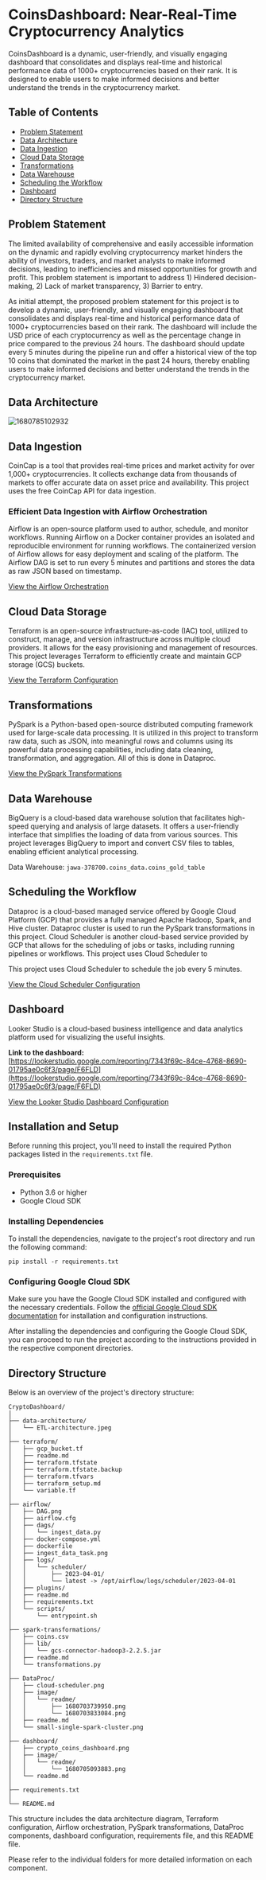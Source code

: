# CoinsDashboard: Near-Real-Time Cryptocurrency Analytics

CoinsDashboard is a dynamic, user-friendly, and visually engaging dashboard that consolidates and displays real-time and historical performance data of 1000+ cryptocurrencies based on their rank. It is designed to enable users to make informed decisions and better understand the trends in the cryptocurrency market.

## Table of Contents

* [Problem Statement](https://github.com/Jawakar/coins_dashboard#problem-statement)
* [Data Architecture](https://github.com/Jawakar/coins_dashboard#data-architecture)
* [Data Ingestion](https://github.com/Jawakar/coins_dashboard#data-ingestion)
* [Cloud Data Storage](https://github.com/Jawakar/coins_dashboard#cloud-data-storage)
* [Transformations](https://github.com/Jawakar/coins_dashboard#transformations)
* [Data Warehouse](https://github.com/Jawakar/coins_dashboard#data-warehouse)
* [Scheduling the Workflow](https://github.com/Jawakar/coins_dashboard#scheduling-the-workflow)
* [Dashboard](https://github.com/Jawakar/coins_dashboard#dashboard)
* [Directory Structure](https://github.com/Jawakar/coins_dashboard#directory-structure)

## Problem Statement

The limited availability of comprehensive and easily accessible information on the dynamic and rapidly evolving cryptocurrency market hinders the ability of investors, traders, and market analysts to make informed decisions, leading to inefficiencies and missed opportunities for growth and profit. This problem statement is important to address 1) Hindered decision-making, 2) Lack of market transparency, 3) Barrier to entry.

As initial attempt, the proposed problem statement for this project is to develop a dynamic, user-friendly, and visually engaging dashboard that consolidates and displays real-time and historical performance data of 1000+ cryptocurrencies based on their rank. The dashboard will include the USD price of each cryptocurrency as well as the percentage change in price compared to the previous 24 hours. The dashboard should update every 5 minutes during the pipeline run and offer a historical view of the top 10 coins that dominated the market in the past 24 hours, thereby enabling users to make informed decisions and better understand the trends in the cryptocurrency market.

## Data Architecture

![1680785102932](image/readme/1680785102932.png)

## Data Ingestion

CoinCap is a tool that provides real-time prices and market activity for over 1,000+ cryptocurrencies. It collects exchange data from thousands of markets to offer accurate data on asset price and availability. This project uses the free CoinCap API for data ingestion.

### Efficient Data Ingestion with Airflow Orchestration

Airflow is an open-source platform used to author, schedule, and monitor workflows. Running Airflow on a Docker container provides an isolated and reproducible environment for running workflows. The containerized version of Airflow allows for easy deployment and scaling of the platform. The Airflow DAG is set to run every 5 minutes and partitions and stores the data as raw JSON based on timestamp.

[View the Airflow Orchestration](https://github.com/Jawakar/coins_dashboard/tree/main/airflow)

## Cloud Data Storage

Terraform is an open-source infrastructure-as-code (IAC) tool, utilized to construct, manage, and version infrastructure across multiple cloud providers. It allows for the easy provisioning and management of resources. This project leverages Terraform to efficiently create and maintain GCP storage (GCS) buckets.

[View the Terraform Configuration](https://github.com/Jawakar/coins_dashboard/tree/main/terraform)

## Transformations

PySpark is a Python-based open-source distributed computing framework used for large-scale data processing. It is utilized in this project to transform raw data, such as JSON, into meaningful rows and columns using its powerful data processing capabilities, including data cleaning, transformation, and aggregation. All of this is done in Dataproc.

[View the PySpark Transformations](https://github.com/Jawakar/coins_dashboard/tree/main/spark_transformations)

## Data Warehouse

BigQuery is a cloud-based data warehouse solution that facilitates high-speed querying and analysis of large datasets. It offers a user-friendly interface that simplifies the loading of data from various sources. This project leverages BigQuery to import and convert CSV files to tables, enabling efficient analytical processing.

Data Warehouse: `jawa-378700.coins_data.coins_gold_table`

## Scheduling the Workflow

Dataproc is a cloud-based managed service offered by Google Cloud Platform (GCP) that provides a fully managed Apache Hadoop, Spark, and Hive cluster. Dataproc cluster is used to run the PySpark transformations in this project. Cloud Scheduler is another cloud-based service provided by GCP that allows for the scheduling of jobs or tasks, including running pipelines or workflows. This project uses Cloud Scheduler to

This project uses Cloud Scheduler to schedule the job every 5 minutes.

[View the Cloud Scheduler Configuration](https://github.com/Jawakar/coins_dashboard/tree/main/DataProc)

## Dashboard

Looker Studio is a cloud-based business intelligence and data analytics platform used for visualizing the useful insights.

**Link to the dashboard:** [https://lookerstudio.google.com/reporting/7343f69c-84ce-4768-8690-01795ae0c6f3/page/F6FLD](https://lookerstudio.google.com/reporting/7343f69c-84ce-4768-8690-01795ae0c6f3/page/F6FLD)

[View the Looker Studio Dashboard Configuration](https://github.com/Jawakar/coins_dashboard/tree/main/dashboard)

## Installation and Setup

Before running this project, you'll need to install the required Python packages listed in the `requirements.txt` file.

### Prerequisites

* Python 3.6 or higher
* Google Cloud SDK

### Installing Dependencies

To install the dependencies, navigate to the project's root directory and run the following command:

`pip install -r requirements.txt `


### Configuring Google Cloud SDK

Make sure you have the Google Cloud SDK installed and configured with the necessary credentials. Follow the [official Google Cloud SDK documentation](https://cloud.google.com/sdk/docs/install) for installation and configuration instructions.

After installing the dependencies and configuring the Google Cloud SDK, you can proceed to run the project according to the instructions provided in the respective component directories.

## Directory Structure

Below is an overview of the project's directory structure:

```
CryptoDashboard/
│
├── data-architecture/
│   └── ETL-architecture.jpeg
│
├── terraform/
│   ├── gcp_bucket.tf
│   ├── readme.md
│   ├── terraform.tfstate
│   ├── terraform.tfstate.backup
│   ├── terraform.tfvars
│   ├── terraform_setup.md
│   └── variable.tf
│
├── airflow/
│   ├── DAG.png
│   ├── airflow.cfg
│   ├── dags/
│   │   └── ingest_data.py
│   ├── docker-compose.yml
│   ├── dockerfile
│   ├── ingest_data_task.png
│   ├── logs/
│   │   └── scheduler/
│   │       ├── 2023-04-01/
│   │       └── latest -> /opt/airflow/logs/scheduler/2023-04-01
│   ├── plugins/
│   ├── readme.md
│   ├── requirements.txt
│   └── scripts/
│       └── entrypoint.sh
│
├── spark-transformations/
│   ├── coins.csv
│   ├── lib/
│   │   └── gcs-connector-hadoop3-2.2.5.jar
│   ├── readme.md
│   └── transformations.py
│
├── DataProc/
│   ├── cloud-scheduler.png
│   ├── image/
│   │   └── readme/
│   │       ├── 1680703739950.png
│   │       └── 1680703833084.png
│   ├── readme.md
│   └── small-single-spark-cluster.png
│
├── dashboard/
│   ├── crypto_coins_dashboard.png
│   ├── image/
│   │   └── readme/
│   │       └── 1680705093883.png
│   └── readme.md
│
├── requirements.txt
│
└── README.md

```


This structure includes the data architecture diagram, Terraform configuration, Airflow orchestration, PySpark transformations, DataProc components, dashboard configuration, requirements file, and this README file.

Please refer to the individual folders for more detailed information on each component.
